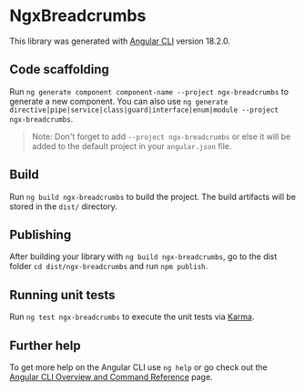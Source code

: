 # NgxBreadcrumbs

This library was generated with [Angular CLI](https://github.com/angular/angular-cli) version 18.2.0.

## Code scaffolding

Run `ng generate component component-name --project ngx-breadcrumbs` to generate a new component. You can also use `ng generate directive|pipe|service|class|guard|interface|enum|module --project ngx-breadcrumbs`.
> Note: Don't forget to add `--project ngx-breadcrumbs` or else it will be added to the default project in your `angular.json` file. 

## Build

Run `ng build ngx-breadcrumbs` to build the project. The build artifacts will be stored in the `dist/` directory.

## Publishing

After building your library with `ng build ngx-breadcrumbs`, go to the dist folder `cd dist/ngx-breadcrumbs` and run `npm publish`.

## Running unit tests

Run `ng test ngx-breadcrumbs` to execute the unit tests via [Karma](https://karma-runner.github.io).

## Further help

To get more help on the Angular CLI use `ng help` or go check out the [Angular CLI Overview and Command Reference](https://angular.dev/tools/cli) page.
